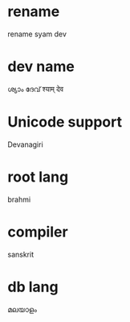 # rename
rename syam dev
# dev name
ശ്യാം ദേവ് श्याम् देव
# Unicode support
Devanagiri
# root lang
brahmi
# compiler
sanskrit
# db lang
മലയാളം
